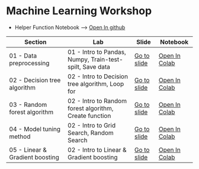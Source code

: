 # Machine Learning Workshop
* Helper Function Notebook --> [Open In github](https://github.com/THENINT0608/Machine-learning-for-summer-camp/blob/main/helper_function.py)

| **Section** | **Lab** | **Slide** | **Notebook** |
| ---- | ---- | ---- | ---- |
| 01 - Data preprocessing | 01 - Intro to Pandas, Numpy, Train-test-spilt, Save data | [Go to slide](https://github.com/THENINT0608/Machine-learning-for-summer-camp/blob/main/01-%20Data%20preprocessing.pdf) | [Open In Colab](https://colab.research.google.com/drive/1ZyOXwJiqMxp3VVYeIYcHyQ1ZpXfcdL4e?usp=sharing) |
| 02 - Decision tree algorithm | 02 - Intro to Decision tree algorithm, Loop for | [Go to slide]([https://github.com/THENINT0608/Machine-learning-for-summer-camp/blob/main/01-%20Data%20preprocessing.pdf](https://github.com/THENINT0608/Machine-learning-for-summer-camp/blob/main/02-%20Decisiontree%20algorithm.pdf)) | [Open In Colab]([https://colab.research.google.com/drive/1ZyOXwJiqMxp3VVYeIYcHyQ1ZpXfcdL4e?usp=sharing](https://colab.research.google.com/drive/1o6Vz-LfctTzlcoohbk4Rzwi8CQazvdF1?usp=sharing)) |
| 03 - Random forest algorithm | 02 - Intro to Random forest algorithm, Create function | [Go to slide]([https://github.com/THENINT0608/Machine-learning-for-summer-camp/blob/main/01-%20Data%20preprocessing.pdf](https://github.com/THENINT0608/Machine-learning-for-summer-camp/blob/main/03-%20Randomforest%20algorithm.pdf)) | [Open In Colab](https://colab.research.google.com/drive/1ZyOXwJiqMxp3VVYeIYcHyQ1ZpXfcdL4e?usp=sharing) |
| 04 - Model tuning method | 02 - Intro to Grid Search, Random Search | [Go to slide]([https://github.com/THENINT0608/Machine-learning-for-summer-camp/blob/main/01-%20Data%20preprocessing.pdf](https://github.com/THENINT0608/Machine-learning-for-summer-camp/blob/main/04%20-%20Model%20tuning%20method.pdf)) | [Open In Colab](https://colab.research.google.com/drive/1ZyOXwJiqMxp3VVYeIYcHyQ1ZpXfcdL4e?usp=sharing) |
| 05 - Linear & Gradient boosting | 02 - Intro to Linear & Gradient boosting | [Go to slide]([https://github.com/THENINT0608/Machine-learning-for-summer-camp/blob/main/01-%20Data%20preprocessing.pdf](https://github.com/THENINT0608/Machine-learning-for-summer-camp/blob/main/05%20-%20Linear%20%26%20Gradient%20boosting.pdf)) | [Open In Colab]() |
